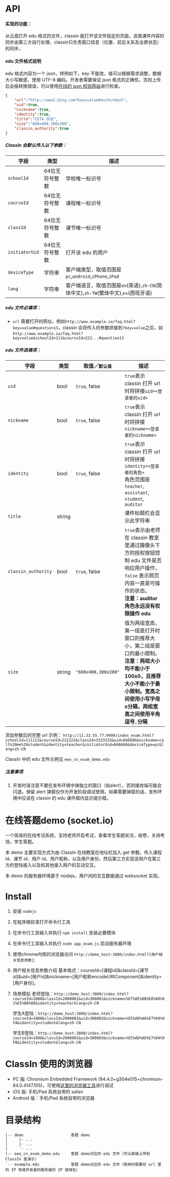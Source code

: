 API
==================
#### 实现的功能：
从云盘打开 edu 格式的文件，classin 能打开该文件指定的页面，该类课件内容的同步由第三方自行处理，classin只负责窗口信息（位置、前后关系及全屏状态）的同步。
#### edu 文件格式说明
edu 格式内容为一个 json，样例如下，key 不能改，值可以根据需求调整，数据大小写敏感，使用 UTF-8 编码。开发者需要保证 json 格式的正确性，否则上传后会报转换错误，可以使用[在线的 json 校验网站](https://cn.bing.com/search?q=%E5%9C%A8%E7%BA%BFjson%E6%A0%A1%E9%AA%8C)进行检查。

```JSON
{
    "url":"http://www2.bing.com?key=value#anchorHash",
    "uid":true,
    "nickname":true,
    "identity":true,
    "title":"CET4 测试",
    "size":"600x400,300x200",
    "classin_authority":true
}
```

##### ClassIn 会默认传入以下参数：
| 字段           | 类型           | 描述                                                                                |
|----------------|----------------|-------------------------------------------------------------------------------------|
| `schoolId`     | 64位无符号整数 | 学校唯一标识号                                                                      |
| `courseId`     | 64位无符号整数 | 课程唯一标识号                                                                      |
| `classId`      | 64位无符号整数 | 课节唯一标识号                                                                      |
| `initiatorUid` | 64位无符号整数 | 打开该 edu 的用户                                                                   |
| `deviceType`   | 字符串         | 客户端类型，取值范围是`pc`,`android`,`iPhone`,`iPad`                                |
| `lang`         | 字符串         | 客户端语言，取值范围是`en`(英语),`zh-CN`(简体中文),`zh-TW`(繁体中文),`es`(西班牙语) |


##### edu 文件必填项：
- `url` 需要打开的网址，例如`http://www.example.io/faq.html?key=value#question13`，classin 会将传入的参数拼接到`?key=value`之后，如`http://www.example.io/faq.html?key=value&schoolId=111&courseId=222...#question13`

##### edu 文件选填项：
| 字段              	| 类型   	| 取值／`默认值`      	| 描述                                                                                                                                                                                                	|
|-------------------	|--------	|---------------------	|-----------------------------------------------------------------------------------------------------------------------------------------------------------------------------------------------------	|
| `uid`               	| bool   	| `true`, false       	| `true`表示 classin 打开 url 时将拼接`uid=<登录者的uid>`                                                                                                                                               |
| `nickname`          	| bool   	| `true`, false       	| `true`表示 classin 打开 url 时将拼接`nickname=<登录者的nickname>`                                                                                                                                     |
| `identity`          	| bool   	| `true`, false       	| `true`表示 classin 打开 url 时将拼接`identity=<登录者的角色>`<BR> 角色范围是`teacher`, `assistant`, `student`, `auditor`                                                                              |
| `title`             	| string 	|                     	| 课件标题栏会显示此字符串                                                                                                                                                                            	|
| `classin_authority` 	| bool   	| `true`, false       	| `true`表示由老师在 classin 教室里通过摄像头下方的授权按钮控制 edu 文件是否响应用户操作，`false` 表示网页内容一直是可操作的状态。<BR> **注意：auditor 角色永远没有权限操作 edu**                       |
| `size`              	| string 	| `"600x400,300x200"` 	| 值为两组宽高，第一组是打开时窗口的推荐大小，第二组是窗口的最小限制。<BR> **注意：两组大小均不能小于 100x0，且推荐大小不能小于最小限制。宽高之间使用小写字母x分隔，两组宽高之间使用半角逗号`,`分隔** 	|

添加参数后的完整 url 示例：
```http://11.33.55.77:9999/index_exam.html?schoolId=111111&courseId=222222&classId=3333333&uid=666666&nickname=call%20me%20student&identity=teacher&initiatorUid=666666&deviceType=pc&lang=zh-CN```

ClassIn 中的 edu 文件示例见 ```eeo_cn_exam_demo.edu```

##### 注意事项
1. 开发时请注意不要在发布环境中弹独立的窗口（如alert），否则接收端可能会闪退。保留 alert 弹窗仅作为开发阶段调试使用。如果需要弹窗的话，发布环境中应该在 classin 的 edu 课件框内显示提示框。

在线答题demo (socket.io)
===============

一个简易的在线考试系统，支持老师开启考试，查看学生答题状况，收卷，关闭考场，学生答题。

本 demo 主要实现方式为由 ClassIn 在线教室在地址栏加入 get 参数，传入课程 id、课节 id、用户 id、用户昵称、以及用户身份，然后第三方实现该用户在第三方的登陆接入以及和其他接入用户的互动交互。

本 demo 的服务器环境基于 nodejs，用户间的交互数据通过 websocket 实现。

Install
==================

1. 安装 ```nodejs```
2. 在程序根目录打开命令行工具
3. 在命令行工具输入并执行 ```npm install``` 安装必要模块
4. 在命令行工具输入并执行 ```node app_exam.js``` 启动服务器环境
5. 使用chrome内核的浏览器访问 ```http://demo_host:3000/index.html?[用户相关信息参数]```;
6. 用户相关信息参数介绍
    基本格式：courseId=[课程id]&classId=[课节id]&uid=[用户id]&nickname=[用户昵称encodeURIComponent]&identity=[用户身份]。

7. 场景模拟
    老师登陆：```http://demo_host:3000/index.html?courseId=1000&classId=2000001&uid=300001&nickname=%E7%8E%8B%E8%80%81%E5%B8%88&identity=teacher&lang=zh-CN```

    学生A登陆：```http://demo_host:3000/index.html?courseId=1000&classId=2000001&uid=300002&nickname=%E5%AD%A6%E7%94%9FA&identity=student&lang=zh-CN```

    学生B登陆：```http://demo_host:3000/index.html?courseId=1000&classId=2000001&uid=300003&nickname=%E5%AD%A6%E7%94%9FB&identity=student&lang=zh-CN```

ClassIn 使用的浏览器
=============
- PC 版: Chromium Embedded Framework (84.4.0+g304e015+chromium-84.0.4147.105)，可使用[这里的浏览器工具](https://github.com/classin/EeoDocumentUrl/releases/tag/4.0)进行调试
- iOS 版: 手机/Pad 系统自带的 safari
- Android 版：手机/Pad 系统自带的浏览器

目录结构
============
```
|-- demo                     答题 demo
|     |- ...
|     |- ...
|     `- ...
|-- eeo_cn_exam_demo.edu     答题 demo对应的 edu 文件（可以直接上传到 ClassIn 里演示）
`-- example.edu              答题 demo对应的 edu 文件（使用时需要将 url 里的 IP 改成开发者的服务器的 IP 或域名）
```
